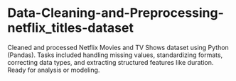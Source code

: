 # Data-Cleaning-and-Preprocessing-netflix_titles-dataset
Cleaned and processed Netflix Movies and TV Shows dataset using Python (Pandas). Tasks included handling missing values, standardizing formats, correcting data types, and extracting structured features like duration. Ready for analysis or modeling.
